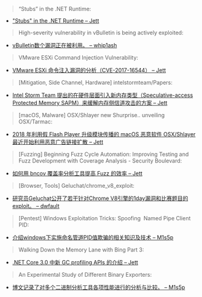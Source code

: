 > “Stubs” in the .NET Runtime:


* ["Stubs" in the .NET Runtime – Jett](https://mattwarren.org/2019/09/26/Stubs-in-the-.NET-Runtime/)



> High-severity vulnerability in vBulletin is being actively exploited:


* [vBulletin数个漏洞正在被利用。 – whip1ash](https://arstechnica.com/information-technology/2019/09/public-exploit-code-spawns-mass-attacks-against-high-severity-vbulletin-bug/)



> VMware ESXi Command Injection Vulnerability:


* [VMware ESXi 命令注入漏洞的分析（CVE-2017-16544） – Jett](http://feedproxy.google.com/~r/fortinet/blog/threat-research/~3/Tsy0gOI2umk/vmware-esxi-command-injection-vulnerability.html)



> [Mitigation, Side Channel, Hardware] intelstormteam/Papers:


* [Intel Storm Team 提出的在硬件层面引入新内存类型（Speculative-access Protected Memory SAPM）来缓解内存侧信道攻击的方案 – Jett](https://bit.ly/nonspecmemtype)



> [macOS, Malware] OSX/Shlayer new Shurprise.. unveiling OSX/Tarmac:


* [2018 年利用假 Flash Player 升级模块传播的 macOS 恶意软件 OSX/Shlayer 最近开始利用恶意广告链接扩散  – Jett](https://blog.confiant.com/osx-shlayer-new-shurprise-unveiling-osx-tarmac-f965a32de887)



> [Fuzzing] Beginning Fuzz Cycle Automation: Improving Testing and Fuzz Development with Coverage Analysis - Security Boulevard:


* [如何用 bncov 覆盖率分析工具提高 Fuzz 的效率 – Jett](https://securityboulevard.com/2019/09/beginning-fuzz-cycle-automation-improving-testing-and-fuzz-development-with-coverage-analysis/)



> [Browser, Tools] Geluchat/chrome_v8_exploit:


* [研究员Geluchat公开了若干针对Chrome V8引擎的1day漏洞和比赛题目的exploit。 – dwfault](https://github.com/Geluchat/chrome_v8_exploit)



> [Pentest] Windows‌ ‌Exploitation‌ ‌Tricks:‌ ‌Spoofing‌ ‌ Named‌ ‌Pipe‌ ‌Client‌ ‌PID‌:


* [介绍windows下实施命名管道PID值欺骗的相关知识及技术 – M1s5p](https://googleprojectzero.blogspot.com/2019/09/windows-exploitation-tricks-spoofing.html)



> Walking Down the Memory Lane with Bing Part 3:


* [.NET Core 3.0 中新 GC profiling APIs 的介绍 – Jett](https://channel9.msdn.com/Shows/On-NET/Walking-Down-the-Memory-Lane-with-Bing-Part-3?WT.mc_id=channel9-twitter-cda)



> An Experimental Study of Different Binary Exporters:


* [博文记录了对多个二进制分析工具各项性能进行的分析与比较。 – M1s5p](https://blog.quarkslab.com/an-experimental-study-of-different-binary-exporters.html)